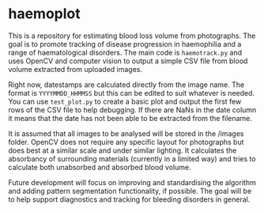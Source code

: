 # haemoplot
This is a repository for estimating blood loss volume from photographs. The goal is to promote tracking of disease progression in haemophilia and a range of haematological disorders. The main code is ```haemotrack.py``` and uses OpenCV and computer vision to output a simple CSV file from blood volume extracted from uploaded images. 

Right now, datestamps are calculated directly from the image name. The format is ```YYYYMMDD_HHMMSS``` but this can be edited to suit whatever is needed. You can use ```test_plot.py``` to create a basic plot and output the first few rows of the CSV file to help debugging. If there are NaNs in the date column it means that the date has not been able to be extracted from the filename. 

It is assumed that all images to be analysed will be stored in the /images folder. OpenCV does not require any specific layout for photographs but does best at a similar scale and under similar lighting. It calculates the absorbancy of surrounding materials (currently in a limited way) and tries to calculate both unabsorbed and absorbed blood volume. 

Future development will focus on improving and standardising the algorithm and adding pattern segmentation functionality, if possible. The goal will be to help support diagnostics and tracking for bleeding disorders in general. 
